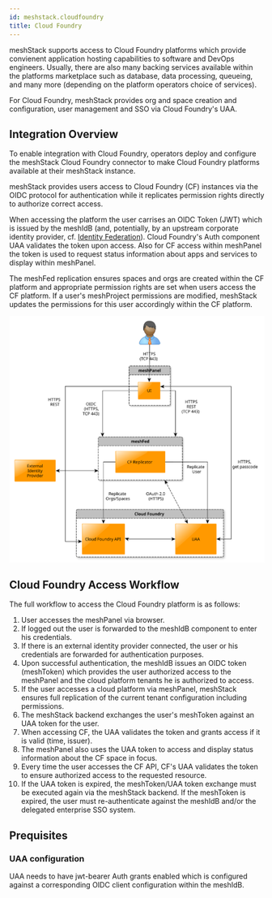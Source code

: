 ```yaml
---
id: meshstack.cloudfoundry
title: Cloud Foundry
---
```


meshStack supports access to Cloud Foundry platforms which provide convienent application hosting capabilities to software and DevOps engineers. Usually, there are also many backing services available within the platforms marketplace such as database, data processing, queueing, and many more (depending on the platform operators choice of services).

For Cloud Foundry, meshStack provides org and space creation and configuration, user management and SSO via Cloud Foundry's UAA.

## Integration Overview

To enable integration with Cloud Foundry, operators deploy and configure the meshStack Cloud Foundry connector to make Cloud Foundry platforms available at their meshStack instance.

meshStack provides users access to Cloud Foundry (CF) instances via the OIDC protocol for authentication while it replicates permission rights directly to authorize correct access.

When accessing the platform the user carrises an OIDC Token (JWT) which is issued by the meshIdB (and, potentially, by an upstream corporate identity provider, cf. [Identity Federation](meshstack.identity-federation.md)). Cloud Foundry's Auth component UAA validates the token upon access. Also for CF access within meshPanel the token is used to request status information about apps and services to display within meshPanel.

The meshFed replication ensures spaces and orgs are created within the CF platform and appropriate permission rights are set when users access the CF platform. If a user's meshProject permissions are modified, meshStack updates the permissions for this user accordingly within the CF platform.

![Cloud Foundry Architecture](assets/cf-architecture.svg)

## Cloud Foundry Access Workflow

The full workflow to access the Cloud Foundry platform is as follows:

1. User accesses the meshPanel via browser.
2. If logged out the user is forwarded to the meshIdB component to enter his credentials.
3. If there is an external identity provider connected, the user or his credentials are forwarded for authentication purposes.
4. Upon successful authentication, the meshIdB issues an OIDC token (meshToken) which provides the user authorized access to the meshPanel and the cloud platform tenants he is authorized to access.
5. If the user accesses a cloud platform via meshPanel, meshStack ensures full replication of the current tenant configuration including permissions.
6. The meshStack backend exchanges the user's meshToken against an UAA token for the user.
7. When accessing CF, the UAA validates the token and grants access if it is valid (time, issuer).
8. The meshPanel also uses the UAA token to access and display status information about the CF space in focus.
9. Every time the user accesses the CF API, CF's UAA validates the token to ensure authorized access to the requested resource.
10. If the UAA token is expired, the meshToken/UAA token exchange must be executed again via the meshStack backend. If the meshToken is expired, the user must re-authenticate against the meshIdB and/or the delegated enterprise SSO system.

## Prequisites

### UAA configuration

UAA needs to have jwt-bearer Auth grants enabled which is configured against a corresponding OIDC client configuration within the meshIdB.